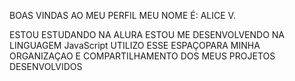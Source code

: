 BOAS VINDAS AO MEU PERFIL
MEU NOME É: ALICE V.

ESTOU ESTUDANDO NA ALURA 
ESTOU ME DESENVOLVENDO NA LINGUAGEM JavaScript
UTILIZO ESSE ESPAÇOPARA MINHA ORGANIZAÇAO E COMPARTILHAMENTO DOS MEUS PROJETOS DESENVOLVIDOS

